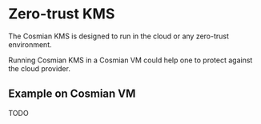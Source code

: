 # Zero-trust KMS

The Cosmian KMS is designed to run in the cloud or any zero-trust environment.

Running Cosmian KMS in a Cosmian VM could help one to protect against the cloud provider.

## Example on Cosmian VM

TODO
